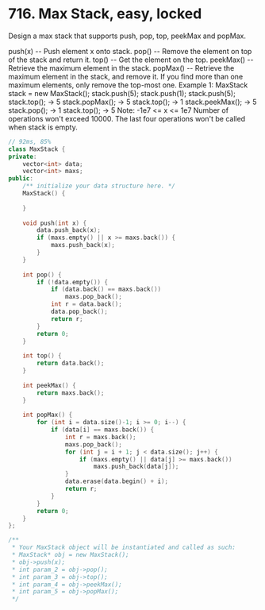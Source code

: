 # 716. Max Stack, easy, locked
Design a max stack that supports push, pop, top, peekMax and popMax.

push(x) -- Push element x onto stack.
pop() -- Remove the element on top of the stack and return it.
top() -- Get the element on the top.
peekMax() -- Retrieve the maximum element in the stack.
popMax() -- Retrieve the maximum element in the stack, and remove it. If you find more than one maximum elements, only remove the top-most one.
Example 1:
MaxStack stack = new MaxStack();
stack.push(5); 
stack.push(1);
stack.push(5);
stack.top(); -> 5
stack.popMax(); -> 5
stack.top(); -> 1
stack.peekMax(); -> 5
stack.pop(); -> 1
stack.top(); -> 5
Note:
-1e7 <= x <= 1e7
Number of operations won't exceed 10000.
The last four operations won't be called when stack is empty.

```c++
// 92ms, 85%
class MaxStack {
private:
    vector<int> data;
    vector<int> maxs;
public:
    /** initialize your data structure here. */
    MaxStack() {
        
    }
    
    void push(int x) {
        data.push_back(x);
        if (maxs.empty() || x >= maxs.back()) {
            maxs.push_back(x);
        }
    }
    
    int pop() {
        if (!data.empty()) {
            if (data.back() == maxs.back())
                maxs.pop_back();
            int r = data.back();
            data.pop_back();
            return r;
        }
        return 0;
    }
    
    int top() {
        return data.back();
    }
    
    int peekMax() {
        return maxs.back();
    }
    
    int popMax() {
        for (int i = data.size()-1; i >= 0; i--) {
            if (data[i] == maxs.back()) {
                int r = maxs.back();
                maxs.pop_back();
                for (int j = i + 1; j < data.size(); j++) {
                    if (maxs.empty() || data[j] >= maxs.back())
                        maxs.push_back(data[j]);
                }
                data.erase(data.begin() + i);
                return r;
            }
        }
        return 0;
    }
};

/**
 * Your MaxStack object will be instantiated and called as such:
 * MaxStack* obj = new MaxStack();
 * obj->push(x);
 * int param_2 = obj->pop();
 * int param_3 = obj->top();
 * int param_4 = obj->peekMax();
 * int param_5 = obj->popMax();
 */
```